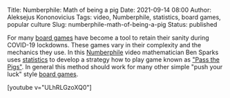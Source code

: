 Title: Numberphile: Math of being a pig
Date: 2021-09-14 08:00
Author: Aleksejus Kononovicius
Tags: video, Numberphile, statistics, board games, popular culture
Slug: numberphile-math-of-being-a-pig
Status: published

For many [board games](/tag/board-games/) have become a tool to retain their
sanity during COVID-19 lockdowns. These games vary in their complexity and
the mechanics they use. In this
[Numberphile](https://www.youtube.com/channel/UCoxcjq-8xIDTYp3uz647V5A)
video mathematician Ben Sparks uses [statistics](/tag/statistics/) to
develop a strategy how to play game known as ["Pass the
Pigs"](https://en.wikipedia.org/wiki/Pass_the_Pigs). In general this method
should work for many other simple "push your luck" style [board
games](/tag/board-games/).

[youtube v="ULhRLGzoXQ0"]

